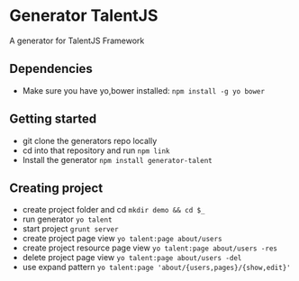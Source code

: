 # Generator TalentJS
A generator for TalentJS Framework

## Dependencies
- Make sure you have yo,bower installed:
	`npm install -g yo bower`

## Getting started
- git clone the generators repo locally
- cd into that repository and run `npm link`
- Install the generator
	`npm install generator-talent`

## Creating project
- create project folder and cd
	`mkdir demo && cd $_`
- run generator
	`yo talent`
- start project
	`grunt server`
- create project page view
	`yo talent:page about/users`
- create project resource page view
	`yo talent:page about/users -res`
- delete project page view
	`yo talent:page about/users -del`
- use expand pattern
	`yo talent:page 'about/{users,pages}/{show,edit}'`